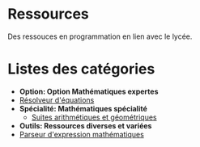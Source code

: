 # Ressources
Des ressouces en programmation en lien avec le lycée.

# Listes des catégories
- **Option: Option Mathématiques expertes**
 - [Résolveur d'équations](/option/equation.py)
- **Spécialité: Mathématiques spécialité**
  - [Suites arithmétiques et géométriques](/specialite/suites.py)
- **Outils: Ressources diverses et variées**
 - [Parseur d'expression mathématiques](/outils/parseur.py)
